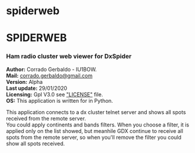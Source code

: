 # spiderweb
SPIDERWEB                            
===

### Ham radio cluster web viewer for DxSpider

**Author:** Corrado Gerbaldo - IU1BOW.  
**Mail:** <corrado.gerbaldo@gmail.com>  
**Version:** Alpha    
**Last update:** 29/01/2020    
**Licensing:** Gpl V3.0 see ["LICENSE"](LICENSE) file.   
**OS:** This application is written for in Python. 

This application connects to a dx cluster telnet server and shows all spots received from the remote server.  
You could apply continents and bands filters.
When you choose a filter, it is applied only on the list showed, but meanhile GDX continue to receive all spots from the remote server, so when you'll remove the filter you could show all spots received.


